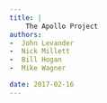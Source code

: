 ```yaml
---
title: |
    The Apollo Project
authors:
-  John Levander
-  Nick Millett
-  Bill Hogan
-  Mike Wagner

date: 2017-02-16
---
```


